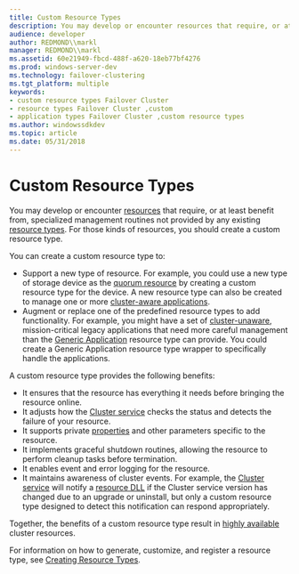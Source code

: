 ```yaml
---
title: Custom Resource Types
description: You may develop or encounter resources that require, or at least benefit from, specialized management routines not provided by any existing resource types. For those kinds of resources, you should create a custom resource type.
audience: developer
author: REDMOND\\markl
manager: REDMOND\\markl
ms.assetid: 60e21949-fbcd-488f-a620-18eb77bf4276
ms.prod: windows-server-dev
ms.technology: failover-clustering
ms.tgt_platform: multiple
keywords:
- custom resource types Failover Cluster
- resource types Failover Cluster ,custom
- application types Failover Cluster ,custom resource types
ms.author: windowssdkdev
ms.topic: article
ms.date: 05/31/2018
---
```


# Custom Resource Types

You may develop or encounter [resources](resources.md) that require, or at least benefit from, specialized management routines not provided by any existing [resource types](resource-types.md). For those kinds of resources, you should create a custom resource type.

You can create a custom resource type to:

-   Support a new type of resource. For example, you could use a new type of storage device as the [quorum resource](quorum-resource.md) by creating a custom resource type for the device. A new resource type can also be created to manage one or more [cluster-aware applications](cluster-aware-applications.md).
-   Augment or replace one of the predefined resource types to add functionality. For example, you might have a set of [cluster-unaware](cluster-unaware-applications.md), mission-critical legacy applications that need more careful management than the [Generic Application](generic-application.md) resource type can provide. You could create a Generic Application resource type wrapper to specifically handle the applications.

A custom resource type provides the following benefits:

-   It ensures that the resource has everything it needs before bringing the resource online.
-   It adjusts how the [Cluster service](cluster-service.md) checks the status and detects the failure of your resource.
-   It supports private [properties](private-properties.md) and other parameters specific to the resource.
-   It implements graceful shutdown routines, allowing the resource to perform cleanup tasks before termination.
-   It enables event and error logging for the resource.
-   It maintains awareness of cluster events. For example, the [Cluster service](cluster-service.md) will notify a [resource DLL](resource-dlls.md) if the Cluster service version has changed due to an upgrade or uninstall, but only a custom resource type designed to detect this notification can respond appropriately.

Together, the benefits of a custom resource type result in [highly available](high-availability.md) cluster resources.

For information on how to generate, customize, and register a resource type, see [Creating Resource Types](creating-resource-types.md).

 

 




